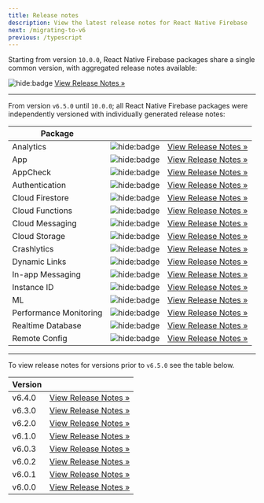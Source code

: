 ```yaml
---
title: Release notes
description: View the latest release notes for React Native Firebase
next: /migrating-to-v6
previous: /typescript
---
```


Starting from version `10.0.0`, React Native Firebase packages share a single common version, with aggregated release notes available:

![hide:badge](https://img.shields.io/npm/v/@react-native-firebase/app.svg?style=for-the-badge&logo=npm) [View Release Notes &raquo;](https://github.com/invertase/react-native-firebase/tree/main/CHANGELOG.md)

---

From version `v6.5.0` until `10.0.0`; all React Native Firebase packages were independently versioned with individually generated release notes:

| Package                |                                                                                                                      |                                                                                                                                   |
| ---------------------- | :------------------------------------------------------------------------------------------------------------------: | :-------------------------------------------------------------------------------------------------------------------------------: |
| Analytics              |    ![hide:badge](https://img.shields.io/npm/v/@react-native-firebase/analytics.svg?style=for-the-badge&logo=npm)     |    [View Release Notes &raquo;](https://github.com/invertase/react-native-firebase/tree/main/packages/analytics/CHANGELOG.md)     |
| App                    |       ![hide:badge](https://img.shields.io/npm/v/@react-native-firebase/app.svg?style=for-the-badge&logo=npm)        |       [View Release Notes &raquo;](https://github.com/invertase/react-native-firebase/tree/main/packages/app/CHANGELOG.md)        |
| AppCheck               |    ![hide:badge](https://img.shields.io/npm/v/@react-native-firebase/app-check.svg?style=for-the-badge&logo=npm)     |    [View Release Notes &raquo;](https://github.com/invertase/react-native-firebase/tree/main/packages/app-check/CHANGELOG.md)     |
| Authentication         |       ![hide:badge](https://img.shields.io/npm/v/@react-native-firebase/auth.svg?style=for-the-badge&logo=npm)       |       [View Release Notes &raquo;](https://github.com/invertase/react-native-firebase/tree/main/packages/auth/CHANGELOG.md)       |
| Cloud Firestore        |    ![hide:badge](https://img.shields.io/npm/v/@react-native-firebase/firestore.svg?style=for-the-badge&logo=npm)     |    [View Release Notes &raquo;](https://github.com/invertase/react-native-firebase/tree/main/packages/firestore/CHANGELOG.md)     |
| Cloud Functions        |    ![hide:badge](https://img.shields.io/npm/v/@react-native-firebase/functions.svg?style=for-the-badge&logo=npm)     |    [View Release Notes &raquo;](https://github.com/invertase/react-native-firebase/tree/main/packages/functions/CHANGELOG.md)     |
| Cloud Messaging        |    ![hide:badge](https://img.shields.io/npm/v/@react-native-firebase/messaging.svg?style=for-the-badge&logo=npm)     |    [View Release Notes &raquo;](https://github.com/invertase/react-native-firebase/tree/main/packages/messaging/CHANGELOG.md)     |
| Cloud Storage          |     ![hide:badge](https://img.shields.io/npm/v/@react-native-firebase/storage.svg?style=for-the-badge&logo=npm)      |     [View Release Notes &raquo;](https://github.com/invertase/react-native-firebase/tree/main/packages/storage/CHANGELOG.md)      |
| Crashlytics            |   ![hide:badge](https://img.shields.io/npm/v/@react-native-firebase/crashlytics.svg?style=for-the-badge&logo=npm)    |   [View Release Notes &raquo;](https://github.com/invertase/react-native-firebase/tree/main/packages/crashlytics/CHANGELOG.md)    |
| Dynamic Links          |  ![hide:badge](https://img.shields.io/npm/v/@react-native-firebase/dynamic-links.svg?style=for-the-badge&logo=npm)   |  [View Release Notes &raquo;](https://github.com/invertase/react-native-firebase/tree/main/packages/dynamic-links/CHANGELOG.md)   |
| In-app Messaging       | ![hide:badge](https://img.shields.io/npm/v/@react-native-firebase/in-app-messaging.svg?style=for-the-badge&logo=npm) | [View Release Notes &raquo;](https://github.com/invertase/react-native-firebase/tree/main/packages/in-app-messaging/CHANGELOG.md) |
| Instance ID            |       ![hide:badge](https://img.shields.io/npm/v/@react-native-firebase/iid.svg?style=for-the-badge&logo=npm)        |       [View Release Notes &raquo;](https://github.com/invertase/react-native-firebase/tree/main/packages/iid/CHANGELOG.md)        |
| ML                     |        ![hide:badge](https://img.shields.io/npm/v/@react-native-firebase/ml.svg?style=for-the-badge&logo=npm)        |        [View Release Notes &raquo;](https://github.com/invertase/react-native-firebase/tree/main/packages/ml/CHANGELOG.md)        |
| Performance Monitoring |       ![hide:badge](https://img.shields.io/npm/v/@react-native-firebase/perf.svg?style=for-the-badge&logo=npm)       |       [View Release Notes &raquo;](https://github.com/invertase/react-native-firebase/tree/main/packages/perf/CHANGELOG.md)       |
| Realtime Database      |     ![hide:badge](https://img.shields.io/npm/v/@react-native-firebase/database.svg?style=for-the-badge&logo=npm)     |     [View Release Notes &raquo;](https://github.com/invertase/react-native-firebase/tree/main/packages/database/CHANGELOG.md)     |
| Remote Config          |  ![hide:badge](https://img.shields.io/npm/v/@react-native-firebase/remote-config.svg?style=for-the-badge&logo=npm)   |  [View Release Notes &raquo;](https://github.com/invertase/react-native-firebase/tree/main/packages/remote-config/CHANGELOG.md)   |

---

To view release notes for versions prior to `v6.5.0` see the table below.

| Version |                                                |
| ------- | :--------------------------------------------: |
| v6.4.0  | [View Release Notes &raquo;](/releases/v6.4.0) |
| v6.3.0  | [View Release Notes &raquo;](/releases/v6.3.0) |
| v6.2.0  | [View Release Notes &raquo;](/releases/v6.2.0) |
| v6.1.0  | [View Release Notes &raquo;](/releases/v6.1.0) |
| v6.0.3  | [View Release Notes &raquo;](/releases/v6.0.3) |
| v6.0.2  | [View Release Notes &raquo;](/releases/v6.0.2) |
| v6.0.1  | [View Release Notes &raquo;](/releases/v6.0.1) |
| v6.0.0  | [View Release Notes &raquo;](/releases/v6.0.0) |
